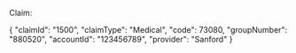 Claim:

{
"claimId": "1500",
"claimType": "Medical",
"code": 73080,
"groupNumber": "880520",
"accountId": "123456789",
"provider": "Sanford"
}